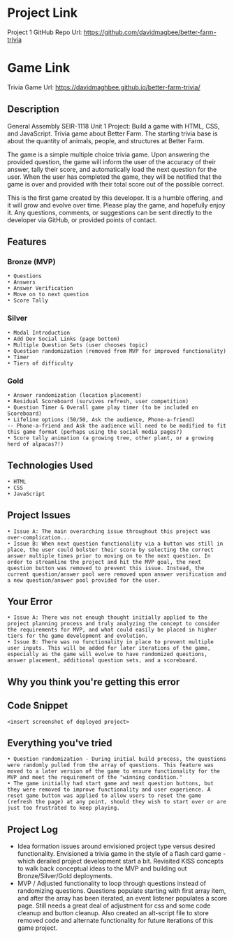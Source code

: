 # Project Link
Project 1 GitHub Repo Url: https://github.com/davidmagbee/better-farm-trivia

# Game Link
Trivia Game Url: https://davidmaghbee.github.io/better-farm-trivia/

## Description
General Assembly SEIR-1118 Unit 1 Project: Build a game with HTML, CSS, and JavaScript.
Trivia game about Better Farm.
The starting trivia base is about the quantity of animals, people, and structures at Better Farm.

The game is a simple multiple choice trivia game. Upon answering the provided question, the game will inform the user of the accuracy of their answer, tally their score, and automatically load the next question for the user. When the user has completed the game, they will be notified that the game is over and provided with their total score out of the possible correct. 

This is the first game created by this developer. It is a humble offering, and it will grow and evolve over time. Please play the game, and hopefully enjoy it. Any questions, comments, or suggestions can be sent directly to the developer via GitHub, or provided points of contact.

## Features
### Bronze (MVP)
    • Questions
    • Answers
    • Answer Verification
    • Move on to next question
    • Score Tally

### Silver
    • Modal Introduction
    • Add Dev Social Links (page bottom)
    • Multiple Question Sets (user chooses topic)
    • Question randomization (removed from MVP for improved functionality)
    • Timer
    • Tiers of difficulty

### Gold
    • Answer randomization (location placement)
    • Residual Scoreboard (survives refresh, user competition)
    • Question Timer & Overall game play timer (to be included on Scoreboard)
    • Lifeline options (50/50, Ask the audience, Phone-a-friend)
    -- Phone-a-friend and Ask the audience will need to be modified to fit this game format (perhaps using the social media pages?)
    • Score tally animation (a growing tree, other plant, or a growing herd of alpacas?!)

## Technologies Used
    • HTML
    • CSS
    • JavaScript

## Project Issues
    • Issue A: The main overarching issue throughout this project was over-complication...
    • Issue B: When next question functionality via a button was still in place, the user could bolster their score by selecting the correct answer multiple times prior to moving on to the next question. In order to streamline the project and hit the MVP goal, the next question button was removed to prevent this issue. Instead, the current question/answer pool were removed upon answer verification and a new question/answer pool provided for the user.

## Your Error
    • Issue A: There was not enough thought initially applied to the project planning process and truly analyzing the concept to consider the requirements for MVP, and what could easily be placed in higher tiers for the game development and evolution. 
    • Issue B: There was no functionality in place to prevent multiple user inputs. This will be added for later iterations of the game, especially as the game will evolve to have randomized questions, answer placement, additional question sets, and a scoreboard.

## Why you think you're getting this error

## Code Snippet

```
<insert screenshot of deployed project>
```

## Everything you've tried
    • Question randomization - During initial build process, the questions were randomly pulled from the array of questions. This feature was moved to a later version of the game to ensure functionality for the MVP and meet the requirement of the "winning condition."
    • The game initially had start game and next question buttons, but they were removed to improve functionality and user experience. A reset game button was applied to allow users to reset the game (refresh the page) at any point, should they wish to start over or are just too frustrated to keep playing. 


## Project Log
- Idea formation issues around envisioned project type versus desired functionality. Envisioned a trivia game in the style of a flash card game - which derailed project development start a bit. Revisited KISS concepts to walk back conceptual ideas to the MVP and building out Bronze/Silver/Gold deployments.
- MVP / Adjusted functionality to loop through questions instead of randomizing questions. Questions populate starting with first array item, and after the array has been iterated, an event listener populates a score page. Still needs a great deal of adjustment for css and some code cleanup and button cleanup. Also created an alt-script file to store removed code and alternate functionality for future iterations of this game project.
